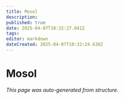```yaml
---
title: Mosol
description: 
published: true
date: 2025-04-07T10:32:27.041Z
tags: 
editor: markdown
dateCreated: 2025-04-07T10:32:24.638Z
---
```


# Mosol

*This page was auto-generated from structure.*